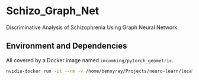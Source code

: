 # Schizo_Graph_Net

Discriminative Analysis of Schizophrenia Using Graph Neural Network.

## Environment and Dependencies

All covered by a Docker image named ```imcomking/pytorch_geometric```.
```bash
nvidia-docker run -it --rm -v /home/bennyray/Projects/neuro-learn/local/neuro-learn-local/dev/schizo_graph_net/:/workspace/schizo_graph_net/ imcomking/pytorch_geometric /bin/bash
```